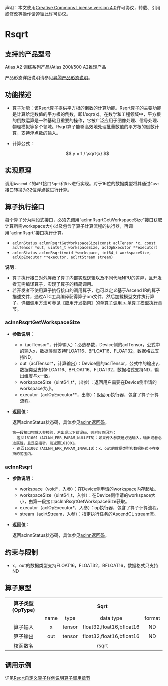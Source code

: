 声明：本文使用[Creative Commons License version 4.0](https://creativecommons.org/licenses/by/4.0/legalcode)许可协议，转载、引用或修改等操作请遵循此许可协议。

# Rsqrt

## 支持的产品型号

Atlas A2 训练系列产品/Atlas 200I/500 A2推理产品

产品形态详细说明请参见[昇腾产品形态说明](https://www.hiascend.com/document/redirect/CannCommunityProductForm)。

## 功能描述

- 算子功能：该Rsqrt算子提供平方根的倒数的计算功能。Rsqrt算子的主要功能是计算给定数值的平方根的倒数，即1/sqrt(x)。在数学和工程领域中，平方根的倒数运算是一种基础且重要的操作，它被广泛应用于图像处理、信号处理、物理模拟等多个领域。Rsqrt算子能够高效地处理批量数值的平方根的倒数计算，支持浮点数的输入。

- 计算公式：

  $$
  y = 1 / \sqrt{x}
  $$

## 实现原理

调用`Ascend C`的`API`接口`Sqrt`和`Div`进行实现。对于16位的数据类型将其通过`Cast`接口转换为32位浮点数进行计算。


## 算子执行接口

每个算子分为两段式接口，必须先调用“aclnnRsqrtGetWorkspaceSize”接口获取计算所需workspace大小以及包含了算子计算流程的执行器，再调用“aclnnRsqrt”接口执行计算。

* `aclnnStatus aclnnRsqrtGetWorkspaceSize(const aclTensor *x, const aclTensor *out, uint64_t workspaceSize, aclOpExecutor **executor)`
* `aclnnStatus aclnnRsqrt(void *workspace, int64_t workspaceSize, aclOpExecutor **executor, aclrtStream stream)`

**说明**：

- 算子执行接口对外屏蔽了算子内部实现逻辑以及不同代际NPU的差异，且开发者无需编译算子，实现了算子的精简调用。
- 若开发者不使用算子执行接口的调用算子，也可以定义基于Ascend IR的算子描述文件，通过ATC工具编译获得算子om文件，然后加载模型文件执行算子，详细调用方法可参见《应用开发指南》的[单算子调用 > 单算子模型执行](https://hiascend.com/document/redirect/CannCommunityCppOpcall)章节。

### aclnnRsqrtGetWorkspaceSize

- **参数说明：**

  - x（aclTensor\*，计算输入）：必选参数，Device侧的aclTensor，公式中的输入x，数据类型支持FLOAT16、BFLOAT16、FLOAT32，数据格式支持ND。
  - out（aclTensor\*，计算输出）：Device侧的aclTensor，公式中的输出y，数据类型支持FLOAT16、BFLOAT16、FLOAT32，数据格式支持ND，输出维度与x一致。
  - workspaceSize（uint64\_t\*，出参）：返回用户需要在Device侧申请的workspace大小。
  - executor（aclOpExecutor\*\*，出参）：返回op执行器，包含了算子计算流程。
- **返回值：**

  返回aclnnStatus状态码，具体参见[aclnn返回码](https://www.hiascend.com/document/detail/zh/CANNCommunityEdition/800alpha003/apiref/aolapi/context/common/aclnn%E8%BF%94%E5%9B%9E%E7%A0%81_fuse.md)。

  ```
  第一段接口完成入参校验，若出现以下错误码，则对应原因为：
  - 返回161001（ACLNN_ERR_PARAM_NULLPTR）：如果传入参数是必选输入，输出或者必选属性，且是空指针，则返回161001。
  - 返回161002（ACLNN_ERR_PARAM_INVALID）：x、out的数据类型和数据格式不在支持的范围内。
  ```

### aclnnRsqrt

- **参数说明：**

  - workspace（void\*，入参）：在Device侧申请的workspace内存起址。
  - workspaceSize（uint64\_t，入参）：在Device侧申请的workspace大小，由第一段接口aclnnRsqrtGetWorkspaceSize获取。
  - executor（aclOpExecutor\*，入参）：op执行器，包含了算子计算流程。
  - stream（aclrtStream，入参）：指定执行任务的AscendCL stream流。
- **返回值：**

  返回aclnnStatus状态码，具体参见[aclnn返回码](https://www.hiascend.com/document/detail/zh/CANNCommunityEdition/800alpha003/apiref/aolapi/context/common/aclnn%E8%BF%94%E5%9B%9E%E7%A0%81_fuse.md)。

## 约束与限制

- x，out的数据类型支持FLOAT16，FLOAT32，BFLOAT16，数据格式只支持ND

## 算子原型

<table>
<tr><th align="center">算子类型(OpType)</th><th colspan="4" align="center">Sqrt</th></tr> 
<tr><td align="center"> </td><td align="center">name</td><td align="center">type</td><td align="center">data type</td><td align="center">format</td></tr>  
<tr><td rowspan="2" align="center">算子输入</td>
 
<tr><td align="center">x</td><td align="center">tensor</td><td align="center">float32,float16,bfloat16</td><td align="center">ND</td></tr>  

<tr><td rowspan="1" align="center">算子输出</td>
<td align="center">out</td><td align="center">tensor</td><td align="center">float32,float16,bfloat16</td><td align="center">ND</td></tr>  
<tr><td rowspan="1" align="center">核函数名</td><td colspan="4" align="center">rsqrt</td></tr>  
</table>

## 调用示例

详见[Rsqrt自定义算子样例说明算子调用章节](../README.md#算子调用)